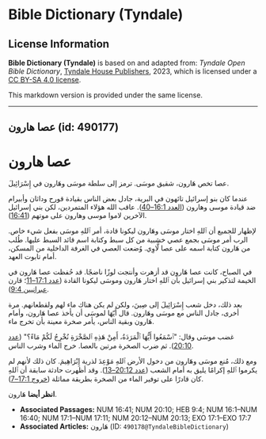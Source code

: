 # Bible Dictionary (Tyndale)

## License Information

**Bible Dictionary (Tyndale)** is based on and adapted from: _Tyndale Open Bible Dictionary_, [Tyndale House Publishers](https://tyndaleopenresources.com/), 2023, which is licensed under a [CC BY-SA 4.0 license](https://creativecommons.org/licenses/by-sa/4.0/legalcode.en).

This markdown version is provided under the same license.



--------------------------------

## عصا هارون (id: 490177)

عصا هارون
=========

عصا تخص هَارون، شقيق موسَى. ترمز إلى سلطة موسَى وهَارون في إِسْرَائِيلَ.

عندما كان بنو إسرائيل تائهون في البرية، جادل بعض الناس بقيادة قورح وداثان وأبيرام ضد قيادة موسى وهارون ([العدد 16:1–40](https://ref.ly/Num16:1-Num16:40)). عاقب الله هؤلاء المتمردين، لكن بني إسرائيل الآخرين لاموا موسى وهارون على موتهم ([16:41](https://ref.ly/Num16:41)).

لإظهار للجميع أن ٱللهِ اختار موسَى وهَارون ليكونا قادة، أمر ٱللهِ موسَى بفعل شيء خاص. الرب أمر موسَى بجمع عصي خشبية من كل سبط وكتابة اسم قائد السبط عليها. طُلب من هَارون كتابة اسمه على عصا لَّاوِي. وُضعت العصي في الغرفة الداخلية من المسكن، أمام تابوت العهد.

في الصباح، كانت عصا هَارون قد أزهرت وأنتجت لوزًا ناضجًا. قد حُفظت عصا هَارون في الخيمة لتذكير بني إسرائيل بأن ٱللهِ اختار هَارون وموسَى ليكونا القادة ([عدد 17:1–11](https://ref.ly/Num17:1-Num17:11)؛ قارن [عبرانيين 9:4](https://ref.ly/Heb9:4)).

بعد ذلك، دخل شعب إِسْرَائِيلَ إلى صِينَ، ولكن لم يكن هناك ماء لهم ولقطعانهم. مرة أخرى، جادل الناس مع موسَى وهَارون. قال أَيّهَا لموسَى أن يأخذ عصا هَارون، وأمام هَارون وبقية الناس، يأمر صخرة معينة بأن تخرج ماء.

غضب موسَى وقال: "ٱسْمَعُوا أَيُّهَا ٱلْمَرَدَةُ، أَمِنْ هَذِهِ ٱلصَّخْرَةِ نُخْرِجُ لَكُمْ مَاءً؟" ([عدد 20:10](https://ref.ly/Num20:10)). ثم ضرب الصخرة مرتين بالعصا. خرج الماء وشرب الناس.

ومع ذلك، مُنع موسَى وهَارون من دخول الأرض ٱللهِ مَوْعِدَ لذرية إِبْرَاهِيمَ. كان ذلك لأنهم لم يكرموا ٱللهِ إكرامًا يليق به أمام الشعب ([عدد 20:12–13](https://ref.ly/Num20:12-Num20:13)). وقد أظهرت حادثة سابقة أن ٱللهِ كان قادرًا على توفير الماء من الصخرة بطريقة مماثلة ([خروج 17:1–7](https://ref.ly/Exod17:1-Exod17:7)).

**انظر أيضا** هَارون.

* **Associated Passages:** NUM 16:41; NUM 20:10; HEB 9:4; NUM 16:1–NUM 16:40; NUM 17:1–NUM 17:11; NUM 20:12–NUM 20:13; EXO 17:1–EXO 17:7
* **Associated Articles:** هَارون (ID: `490178@TyndaleBibleDictionary`)

